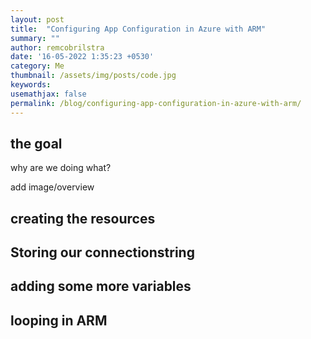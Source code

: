 ```yaml
---
layout: post
title:  "Configuring App Configuration in Azure with ARM"
summary: ""
author: remcobrilstra
date: '16-05-2022 1:35:23 +0530'
category: Me
thumbnail: /assets/img/posts/code.jpg
keywords: 
usemathjax: false
permalink: /blog/configuring-app-configuration-in-azure-with-arm/
---
```


## the goal
why are we doing what?

add image/overview


## creating the resources

## Storing our connectionstring

## adding some more variables

## looping in ARM

